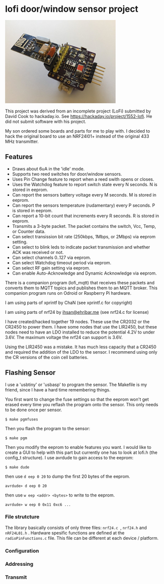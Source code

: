 # lofi door/window sensor project
![lofi pic](img/lofi.jpg)

This project was derived from an incomplete project (LoFi) submitted by David Cook to hackaday.io. See https://hackaday.io/project/1552-lofi. He did not submit software with his project.

My son ordered some boards and parts for me to play with. I decided to hack the original board to use an NRF24l01+ instead of the original 433 MHz transmitter.

## Features

- Draws about 6uA in the 'idle' mode.
- Supports two reed switches for door/window sensors.
- Uses Pin Change feature to report when a reed swith opens or closes.
- Uses the Watchdog feature to report switch state every N seconds. N is stored in eeprom.
- Can report the sensors battery voltage every M seconds. M is stored in eeprom.
- Can report the sensors temperature (rudamentary) every P seconds. P is stored in eeprom.
- Can report a 10-bit count that increments every R seconds. R is stored in eeprom. 
- Transmits a 3-byte packet. The packet contains the switch, Vcc, Temp, or Counter data.
- Can select transission bit rate (250kbps, 1Mbps, or 2Mbps) via eeprom setting.
- Can select to blink leds to indicate packet transmission and whether ACK was received or not.
- Can select channels 0..127 via eeprom.
- Can select Watchdog timeout period via eeprom.
- Can select RF gain setting via eeprom.
- Can enable Auto-Acknowledge and Dynamic Acknowledge via eeprom.

There is a companion program (lofi_mqtt) that receives these packets and converts them to MQTT topics and publishes them to an MQTT broker. This companion program runs on Odroid or Raspberry Pi hardware. 
 
I am using parts of xprintf by ChaN (see xprintf.c for copyright)

I am using parts of nrf24 by <ihsan@ehribar.me> (see nrf24.c for license)

I have created/hacked together 19 nodes. These use the CR2032 or the CR2450 to power them. I have some nodes that use the LIR2450, but these nodes need to have an LDO installed to reduce the potential 4.2V to under 3.6V. The maximum voltage the nrf24 can support is 3.6V.

Using the LIR2450 was a mistake. It has much less capacity that a CR2450 and required the addition of the LDO to the sensor. I recommend using only the CR versions of the coin cell batteries.

## Flashing Sensor

I use a 'usbtiny' or 'usbasp' to program the sensor. The Makefile is my friend, since I have a hard time remembering things.

You first want to change the fuse settings so that the eeprom won't get erased every time you reflash the program onto the sensor. This only needs to be done once per sensor.
```
$ make pgmfuses
```

Then you flash the program to the sensor:
```
$ make pgm
```

Then you modify the eeprom to enable features you want. I would like to create a GUI to help with this part but currently one has to look at lofi.h (the config_t structure). I use avrdude to gain access to the eeprom:
```
$ make dude
```

then use `d eep 0 20` to dump the first 20 bytes of the eeprom.
```
avrdude> d eep 0 20
```

then use `w eep <addr> <bytes>` to write to the eeprom.
```
avrdude> w eep 0 0x11 0xc6 ...
```



### File strutcture

The library basically consists of only three files: `nrf24.c `, `nrf24.h` and `nRF24L01.h` . Hardware spesific functions are defined at the `radioPinFunctions.c` file. This file can be different at each device / platform.

### Configuration


### Addressing


### Transmit

